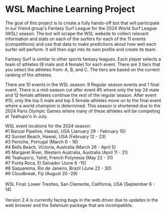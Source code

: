 # WSL Machine Learning Project

The goal of this project is to create a fully hands-off bot that will participate in our friend group's Fantasy Surf League for the 2024 World Surf League (WSL) season. The bot will scrape the WSL website to collect relevant information and stats on each of the surfers for each of the 11 events (competitions) and use that data to make predictions about how well each surfer will perform. It will then sign into its own profile and create its team.

Fantasy Surf is similar to other sports fantasy leagues. Each player selects a team of athletes (8 male and 4 female) for each event. There are 3 tiers that you select the athletes from: A, B, and C. The tiers are based on the current ranking of the athletes.

There are 10 events in the WSL season: 9 Regular season events and 1 final event. There is a mid-season cut after event #5 where only the top 24 male and 12 female athletes continue the rest of the regular season. After event #10, only the top 5 male and top 5 female athletes move on to the final event where a world champion is determined. This season is shortened due to the 2024 Paris Olympic Games where many of these athletes will be competing at Teahupo'o in July. 

WSL event locations for the 2024 season: </br>
#1 Banzai Pipeline, Hawaii, USA (January 29 - February 10)</br>
#2 Sunset Beach, Hawaii, USA (February 12 - 23)</br>
#3 Peniche, Portugal (March 6 - 16)</br>
#4 Bells Beach, Victoria, Australia (March 26 - April 5) </br>
#5 Margaret River, Western Australia, Australia (April 11 - 21) </br>
#6 Teahupo'o, Tahiti, French Polynesia (May 22 - 31)</br>
#7 Punta Roca, El Salvador (June 6 -15) </br>
#8 Saquarema, Rio de Janeiro, Brazil (June 22 - 30)</br>
#9 Cloudbreak, Fiji (August 20 -29)</br>
</br>
WSL Final: Lower Trestles, San Clemente, California, USA (September 6 - 14) </br>
</br>
Version 2.4 is currently facing bugs in the web driver due to updates in the web browser and the Selenium package that are incompatible. 
